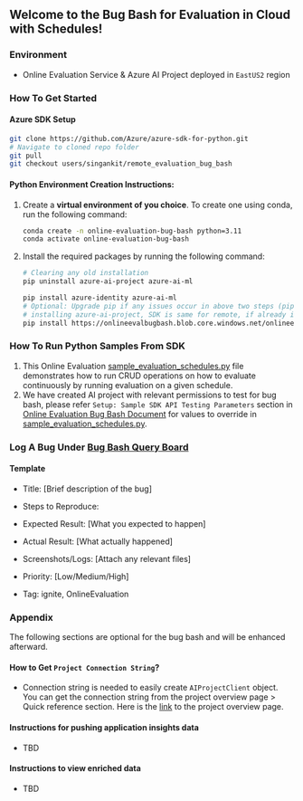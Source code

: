 ## Welcome to the Bug Bash for Evaluation in Cloud with Schedules!

### Environment
- Online Evaluation Service & Azure AI Project deployed in `EastUS2` region

### How To Get Started

#### Azure SDK Setup
```bash
git clone https://github.com/Azure/azure-sdk-for-python.git
# Navigate to cloned repo folder
git pull
git checkout users/singankit/remote_evaluation_bug_bash
```

#### Python Environment Creation Instructions:

1. Create a **virtual environment of you choice**. To create one using conda, run the following command:

    ```bash
    conda create -n online-evaluation-bug-bash python=3.11
    conda activate online-evaluation-bug-bash
    ```
2. Install the required packages by running the following command:

    ```bash
   # Clearing any old installation
    pip uninstall azure-ai-project azure-ai-ml

   pip install azure-identity azure-ai-ml
   # Optional: Upgrade pip if any issues occur in above two steps (pip install --upgrade pip)
   # installing azure-ai-project, SDK is same for remote, if already installed please ignore.
   pip install https://onlineevalbugbash.blob.core.windows.net/onlineevalbugbash/azure_ai_projects-1.0.0b3-py3-none-any.whl
    ```
### How To Run Python Samples From SDK

1. This Online Evaluation [sample_evaluation_schedules.py](./sample_evaluations_schedules.py) file demonstrates how to run CRUD operations on how to evaluate continuously by running evaluation on a given schedule.
2. We have created AI project with relevant permissions to test for bug bash, please refer `Setup: Sample SDK API Testing Parameters` section in [Online Evaluation Bug Bash Document](https://microsoftapc-my.sharepoint.com/:w:/g/personal/shiprajain_microsoft_com/EQwumulCeG9JoQbgHw0ts-EB1-Yj9Vw8HeXKwgXQl_hv9w?e=kbBnKY) for values to override in [sample_evaluation_schedules.py](./sample_evaluations_schedules.py).

### Log A Bug Under [Bug Bash Query Board](https://dev.azure.com/msdata/Vienna/_workitems/edit/3572161)

#### Template  

- Title: [Brief description of the bug]  
- Steps to Reproduce:  
- Expected Result: [What you expected to happen]  

- Actual Result: [What actually happened]  

- Screenshots/Logs: [Attach any relevant files]  

- Priority: [Low/Medium/High]  

- Tag: ignite, OnlineEvaluation  

### Appendix
The following sections are optional for the bug bash and will be enhanced afterward.
#### How to Get `Project Connection String`?
- Connection string is needed to easily create `AIProjectClient` object. You can get the connection string from the project overview page > Quick reference section. Here is the [link](https://int.ai.azure.com/build/overview?wsid=/subscriptions/72c03bf3-4e69-41af-9532-dfcdc3eefef4/resourceGroups/shared-online-evaluation-rg/providers/Microsoft.MachineLearningServices/workspaces/ignite-eval-schedule-bugbash&tid=72f988bf-86f1-41af-91ab-2d7cd011db47) to the project overview page.

#### Instructions for pushing application insights data
- TBD


#### Instructions to view enriched data
- TBD

